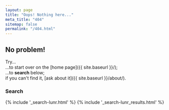 ```yaml
---
layout: page
title: "Oops! Nothing here..."
meta_title: "404"
sitemap: false
permalink: "/404.html"
---
```

## No problem!

Try...  
...to start over on the [home page]({{ site.baseurl }}/);  
...to **search** below;  
if you can't find it, [ask about it]({{ site.baseurl }}/about/).

### Search

{% include '_search-lunr.html' %}
{% include '_search-lunr_results.html' %}
